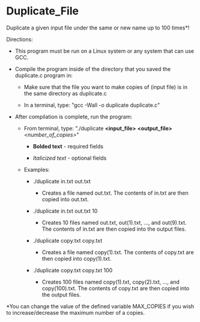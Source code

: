 # Duplicate_File
Duplicate a given input file under the same or new name up to 100 times*!

Directions:

- This program must be run on a Linux system or any system that can use GCC.

- Compile the program inside of the directory that you saved the duplicate.c program in:

  - Make sure that the file you want to make copies of (input file) is in the same directory as duplicate.c
  
  - In a terminal, type: "gcc -Wall -o duplicate duplicate.c"

- After compilation is complete, run the program:

  - From terminal, type: "./duplicate **<input_file>** **<output_file>** *<number_of_copies>*"
  
    - **Bolded text** - required fields
    
    - *Italicized text* - optional fields
    
  - Examples:
  
    - ./duplicate in.txt out.txt
    
      - Creates a file named out.txt. The contents of in.txt are then copied into out.txt.
      
    - ./duplicate in.txt out.txt 10
    
      - Creates 10 files named out.txt, out(1).txt, ..., and out(9).txt. The contents of in.txt are then copied into the output files.
      
    - ./duplicate copy.txt copy.txt
    
      - Creates a file named copy(1).txt. The contents of copy.txt are then copied into copy(1).txt.
      
    - ./duplicate copy.txt copy.txt 100
    
      - Creates 100 files named copy(1).txt, copy(2).txt, ..., and copy(100).txt. The contents of copy.txt are then copied into the output files.


\*You can change the value of the defined variable MAX_COPIES if you wish to increase/decrease the maximum number of a copies.

